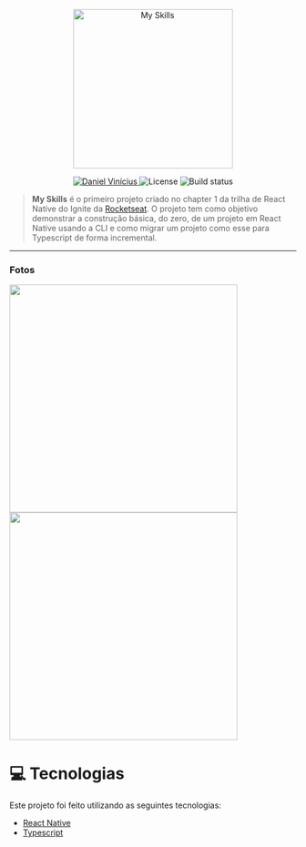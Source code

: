 <p align="center">
   <img src="https://svgshare.com/i/_KC.svg" alt="My Skills" width="280"/>
</p>

<p align="center">
   <a href="https://www.linkedin.com/in/daniel-vinicius-viana/">
      <img alt="Daniel Vinícius" src="https://img.shields.io/badge/-Daniel Vinícius-FFA700?style=flat&logo=Linkedin&logoColor=white" />
   </a>

  <img alt="License" src="https://img.shields.io/badge/license-MIT-FFA700">
  <img alt="Build status" src="https://build.appcenter.ms/v0.1/apps/80d142a1-9d43-4332-b8fc-5735cbb317b3/branches/main/badge" />
</p>

> <b>My Skills</b> é o primeiro projeto criado no chapter 1 da trilha de React Native do Ignite da [Rocketseat](https://github.com/Rocketseat). O projeto tem como objetivo demonstrar a construção básica, do zero, de um projeto em React Native usando a CLI e como migrar um projeto como esse para Typescript de forma incremental.

---

### Fotos

<div>
   <img src="https://i.imgur.com/I2qJGZm.png" width="400px" />
   <img src="https://i.imgur.com/pIt4EHk.png" width="400px" />
</div>

# :computer: Tecnologias

Este projeto foi feito utilizando as seguintes tecnologias:

- [React Native](https://reactnative.dev/)
- [Typescript](https://www.typescriptlang.org/)
